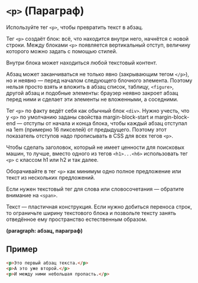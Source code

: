 # `<p>` (Параграф)

Используйте тег `<p>`, чтобы превратить текст в абзац.

Тег `<p>` создаёт блок: всё, что находится внутри него, начнётся с новой строки. Между блоками `<p>` появляется вертикальный отступ, величину которого можно задать с помощью стилей.

Внутри блока может находиться любой текстовый контент.

Абзац может заканчиваться не только явно (закрывающим тегом `</p>`), но и неявно — перед началом следующего блочного элемента. Поэтому нельзя просто взять и вложить в абзац список, таблицу, `<figure>`, другой абзац и подобные элементы: браузер неявно закроет абзац перед ними и сделает эти элементы не вложенными, а соседними.

Тег `<p>` по факту ведёт себя как обычный блок `<div>`. Нужно учесть, что у `<p>` по умолчанию заданы свойства margin-block-start и margin-block-end — отступы от начала и конца блока, чтобы каждый абзац отступал на 1em (примерно 16 пикселей) от предыдущего. Поэтому этот показатель отступов надо прописывать в CSS для всех тегов `<p>`.

Чтобы сделать заголовок, который не имеет ценности для поисковых машин, то лучше, вместо одного из тегов `<h1>...<h6>` использовать тег `<p>` с классом h1 или h2 и так далее.

Оборачивайте в тег `<p>` как минимум одно полное предложение или текст из нескольких предложений.

Если нужен текстовый тег для слова или словосочетания — обратите внимание на `<span>`.

Текст — пластичная конструкция. Если нужно добиться переноса строк, то ограничьте ширину текстового блока и позвольте тексту занять отведённое ему пространство естественным образом.

**(paragraph: абзац, параграф)**

## Пример

```html
<p>Это первый абзац текста.</p>
<p>А это уже второй.</p>
<p>И между ними небольшая пропасть.</p>
```

